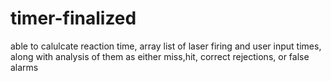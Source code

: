 # timer-finalized
able to calulcate reaction time, array list of laser firing and user input times, along with analysis of them as either miss,hit, correct rejections, or false alarms
